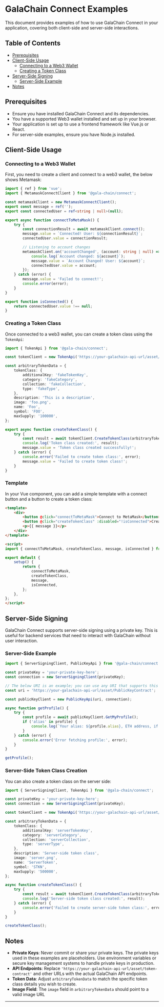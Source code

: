 # GalaChain Connect Examples

This document provides examples of how to use GalaChain Connect in your application, covering both client-side and server-side interactions.

## Table of Contents

- [Prerequisites](#prerequisites)
- [Client-Side Usage](#client-side-usage)
  - [Connecting to a Web3 Wallet](connecting-to-a-web3-wallet)
  - [Creating a Token Class](#creating-a-token-class)
- [Server-Side Signing](#server-side-signing)
  - [Server-Side Example](#server-side-example)
- [Notes](#notes)

## Prerequisites

- Ensure you have installed GalaChain Connect and its dependencies.
- You have a supported Web3 wallet installed and set up in your browser.
- Your application is set up to use a frontend framework like Vue.js or React.
- For server-side examples, ensure you have Node.js installed.

## Client-Side Usage

### Connecting to a Web3 Wallet

First, you need to create a client and connect to a web3 wallet, the below shows Metamask:

```typescript
import { ref } from 'vue';
import { MetamaskConnectClient } from '@gala-chain/connect';

const metamaskClient = new MetamaskConnectClient();
export const message = ref('');
export const connectedUser = ref<string | null>(null);

export async function connectToMetaMask() {
    try {
        const connectionResult = await metamaskClient.connect();
        message.value = `Connected! User: ${connectionResult}`;
        connectedUser.value = connectionResult;

        // Listening to account changes
        metamaskClient.on('accountChanged', (account: string | null) => {
            console.log(`Account changed: ${account}`);
            message.value = `Account Changed! User: ${account}`;
            connectedUser.value = account;
        });
    } catch (error) {
        message.value = 'Failed to connect!';
        console.error(error);
    }
}

export function isConnected() {
    return connectedUser.value !== null;
}
```

### Creating a Token Class

Once connected to a web3 wallet, you can create a token class using the `TokenApi`:

```typescript
import { TokenApi } from '@gala-chain/connect';

const tokenClient = new TokenApi('https://your-galachain-api-url/asset/token-contract', metamaskClient);

const arbitraryTokenData = {
    tokenClass: {
        additionalKey: 'fakeTokenKey',
        category: 'fakeCategory',
        collection: 'fakeCollection',
        type: 'fakeType',
    },
    description: 'This is a description',
    image: 'foo.png',
    name: 'Foo',
    symbol: 'FOO',
    maxSupply: '100000',
};

export async function createTokenClass() {
    try {
        const result = await tokenClient.CreateTokenClass(arbitraryTokenData);
        console.log('Token class created:', result);
        message.value = 'Token class created successfully!';
    } catch (error) {
        console.error('Failed to create token class:', error);
        message.value = 'Failed to create token class!';
    }
}
```

### Template

In your Vue component, you can add a simple template with a connect button and a button to create a token class:

```html
<template>
    <div>
        <button @click="connectToMetaMask">Connect to MetaMask</button>
        <button @click="createTokenClass" :disabled="!isConnected">Create Token Class</button>
        <p>{{ message }}</p>
    </div>
</template>

<script>
import { connectToMetaMask, createTokenClass, message, isConnected } from './path-to-your-script';

export default {
    setup() {
        return {
            connectToMetaMask,
            createTokenClass,
            message,
            isConnected,
        };
    },
};
</script>
```

## Server-Side Signing

GalaChain Connect supports server-side signing using a private key. This is useful for backend services that need to interact with GalaChain without user interaction.

### Server-Side Example

```typescript
import { ServerSigningClient, PublicKeyApi } from '@gala-chain/connect';

const privateKey = 'your-private-key-here';
const connection = new ServerSigningClient(privateKey);

// The below URI is an example; you can use any URI that supports this
const uri = 'https://your-galachain-api-url/asset/PublicKeyContract';

const publicKeyClient = new PublicKeyApi(uri, connection);

async function getProfile() {
    try {
        const profile = await publicKeyClient.GetMyProfile();
        if ('alias' in profile) {
            console.log(`Your alias: ${profile.alias}, ETH address, if any: ${profile.ethAddress}`);
        }
    } catch (error) {
        console.error('Error fetching profile:', error);
    }
}

getProfile();
```

### Server-Side Token Class Creation

You can also create a token class on the server side:

```typescript
import { ServerSigningClient, TokenApi } from '@gala-chain/connect';

const privateKey = 'your-private-key-here';
const connection = new ServerSigningClient(privateKey);

const tokenClient = new TokenApi('https://your-galachain-api-url/asset/token-contract', connection);

const arbitraryTokenData = {
    tokenClass: {
        additionalKey: 'serverTokenKey',
        category: 'serverCategory',
        collection: 'serverCollection',
        type: 'serverType',
    },
    description: 'Server-side token class',
    image: 'server.png',
    name: 'ServerToken',
    symbol: 'STKN',
    maxSupply: '500000',
};

async function createTokenClass() {
    try {
        const result = await tokenClient.CreateTokenClass(arbitraryTokenData);
        console.log('Server-side token class created:', result);
    } catch (error) {
        console.error('Failed to create server-side token class:', error);
    }
}

createTokenClass();
```

## Notes

- **Private Keys**: Never commit or share your private keys. The private keys used in these examples are placeholders. Use environment variables or secure key management systems to handle private keys in production.
- **API Endpoints**: Replace `'https://your-galachain-api-url/asset/token-contract'` and other URLs with the actual GalaChain API endpoints.
- **Token Data**: Adjust `arbitraryTokenData` to match the specific token class details you wish to create.
- **Image Field**: The `image` field in `arbitraryTokenData` should point to a valid image URL

---